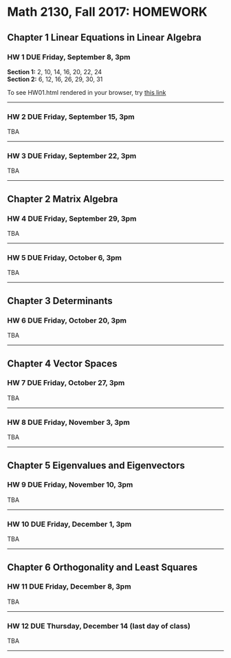 # Math 2130, Fall 2017: HOMEWORK

## Chapter 1 Linear Equations in Linear Algebra

### **HW 1 DUE** Friday, September 8, 3pm
**Section 1:** 2, 10, 14, 16, 20, 22, 24    
**Section 2:** 6, 12, 16, 26, 29, 30, 31

To see HW01.html rendered in your browser, try [this link](http://htmlpreview.github.com/?https://github.com/williamdemeo/math2130-fall2017/blob/master/homework/HW01.html)

----------------------------------------------------


### **HW 2 DUE** Friday, September 15, 3pm
TBA

----------------------------------------------------

### **HW 3 DUE** Friday, September 22, 3pm
TBA

----------------------------------------------------

## Chapter 2 Matrix Algebra

### **HW 4 DUE** Friday, September 29, 3pm
TBA

----------------------------------------------------

### **HW 5 DUE** Friday, October 6, 3pm
TBA

-------------------------------------------------------

## Chapter 3 Determinants

### **HW 6 DUE** Friday, October 20, 3pm
TBA

--------------------------------------------------------------------

## Chapter 4 Vector Spaces

### **HW 7 DUE** Friday, October 27, 3pm
TBA

----------------------------------------------------

### **HW 8 DUE** Friday, November 3, 3pm
TBA

--------------------------------------------------------------------

## Chapter 5 Eigenvalues and Eigenvectors

### **HW 9 DUE** Friday, November 10, 3pm
TBA

----------------------------------------------------

### **HW 10 DUE** Friday, December 1, 3pm
TBA

--------------------------------------------------------------------

## Chapter 6 Orthogonality and Least Squares

### **HW 11 DUE** Friday, December 8, 3pm
TBA

----------------------------------------------------

### **HW 12 DUE** Thursday, December 14 (last day of class)  
TBA

------------------------------------------------------------------------

                                                                  
